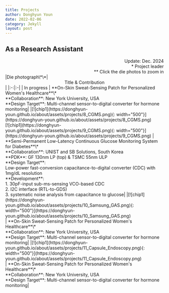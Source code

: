```yaml
---
title: Projects
author: Donghyun Youn
date: 2022-02-06
category: Jekyll
layout: post
---
```


## As a Research Assistant
<div style="text-align: right">Update: Dec. 2024</div>
<div style="text-align: right">* Project leader</div>
<div style="text-align: right">** Click the die photos to zoom in</div>

<div class="table-wrapper" markdown="block">
|Die photograph\*\*|<center>Title & Contribution</center>|
|:-:|:-|
| In progress | **On-Skin Sweat-Sensing Patch for Personalized Women's Healthcare**\* <br> **Collaboration**: New York University, USA <br> **Design Target**: Multi-channel sensor-to-digital converter for hormone monitoring|
|[![chip1](https://donghyun-youn.github.io/about/assets/projects/8_CGMS.png){: width="500"}](https://donghyun-youn.github.io/about/assets/projects/8_CGMS.png) <br> [![chip1](https://donghyun-youn.github.io/about/assets/projects/9_CGMS.png){: width="500"}](https://donghyun-youn.github.io/about/assets/projects/9_CGMS.png) | **Semi-Permanent Low-Latency Continuous Glucose Monitoring System for Diabetes**\* <br> **Collaboration**: UNIST and SB Solutions, South Korea <br> **PDK**: GF 130nm LP (top) & TSMC 55nm ULP <br> **Design Target**: <br> Low-power fast-conversion capacitance-to-digital converter (CDC) with 1mg/dL resolution <br> **Development**: <br> 1. 30pF-input sub-ms-sensing VCO-based CDC<br> 2. I2C interface (RTL-to-GDS) <br> 3. systematic noise analysis from capacitance to glucose|
|[![chip1](https://donghyun-youn.github.io/about/assets/projects/10_Samsung_GAS.png){: width="500"}](https://donghyun-youn.github.io/about/assets/projects/10_Samsung_GAS.png) <br> | **On-Skin Sweat-Sensing Patch for Personalized Women's Healthcare**\* <br> **Collaboration**: New York University, USA <br> **Design Target**: Multi-channel sensor-to-digital converter for hormone monitoring|
|[![chip1](https://donghyun-youn.github.io/about/assets/projects/11_Capsule_Endoscopy.png){: width="500"}](https://donghyun-youn.github.io/about/assets/projects/11_Capsule_Endoscopy.png) <br> | **On-Skin Sweat-Sensing Patch for Personalized Women's Healthcare**\* <br> **Collaboration**: New York University, USA <br> **Design Target**: Multi-channel sensor-to-digital converter for hormone monitoring|

</div>
